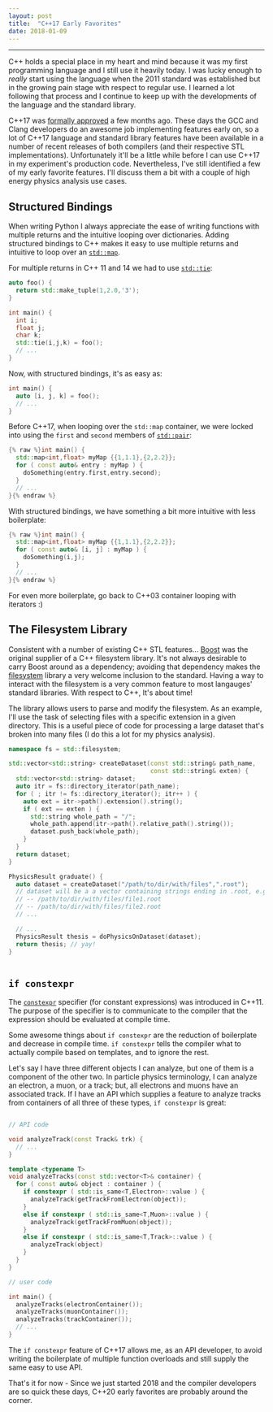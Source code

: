 ```yaml
---
layout: post
title:  "C++17 Early Favorites"
date: 2018-01-09
---
```


----

C++ holds a special place in my heart and mind because it was my first
programming language and I still use it heavily today. I was lucky
enough to _really_ start using the language when the 2011 standard was
established but in the growing pain stage with respect to regular
use. I learned a lot following that process and I continue to keep up
with the developments of the language and the standard library.

C++17 was [formally
approved](https://herbsutter.com/2017/09/06/c17-is-formally-approved/)
a few months ago. These days the GCC and Clang developers do an
awesome job implementing features early on, so a lot of C++17 language
and standard library features have been available in a number of
recent releases of both compilers (and their respective STL
implementations). Unfortunately it'll be a little while before I can
use C++17 in my experiment's production code. Nevertheless, I've still
identified a few of my early favorite features. I'll discuss them a
bit with a couple of high energy physics analysis use cases.

## Structured Bindings

When writing Python I always appreciate the ease of writing functions
with multiple returns and the intuitive looping over
dictionaries. Adding structured bindings to C++ makes it easy to use
multiple returns and intuitive to loop over an
[`std::map`](http://en.cppreference.com/w/cpp/container/map).

For multiple returns in C++ 11 and 14 we had to use
[`std::tie`](http://en.cppreference.com/w/cpp/utility/tuple/tie):

```cpp
auto foo() {
  return std::make_tuple(1,2.0,'3');
}

int main() {
  int i;
  float j;
  char k;
  std::tie(i,j,k) = foo();
  // ...
}
```

Now, with structured bindings, it's as easy as:

```cpp
int main() {
  auto [i, j, k] = foo();
  // ...
}
```

Before C++17, when looping over the `std::map` container, we were
locked into using the `first` and `second` members of
[`std::pair`](http://en.cppreference.com/w/cpp/utility/pair):

```cpp
{% raw %}int main() {
  std::map<int,float> myMap {{1,1.1},{2,2.2}};
  for ( const auto& entry : myMap ) {
    doSomething(entry.first,entry.second);
  }
  // ...
}{% endraw %}
```

With structured bindings, we have something a bit more intuitive with
less boilerplate:

```cpp
{% raw %}int main() {
  std::map<int,float> myMap {{1,1.1},{2,2.2}};
  for ( const auto& [i, j] : myMap ) {
    doSomething(i,j);
  }
  // ...
}{% endraw %}
```

For even more boilerplate, go back to C++03 container looping with
iterators :)

## The Filesystem Library

Consistent with a number of existing C++ STL features...
[Boost](https://www.boost.org) was the original supplier of a C++
filesystem library. It's not always desirable to carry Boost around as
a dependency; avoiding that dependency makes the
[filesystem](http://en.cppreference.com/w/cpp/filesystem) library a
very welcome inclusion to the standard. Having a way to interact with
the filesystem is a very common feature to most langauges' standard
libraries. With respect to C++, It's about time!

The library allows users to parse and modify the filesystem. As an
example, I'll use the task of selecting files with a specific
extension in a given directory. This is a useful piece of code for
processing a large dataset that's broken into many files (I do this a
lot for my physics analysis).

```cpp
namespace fs = std::filesystem;

std::vector<std::string> createDataset(const std::string& path_name,
                                       const std::string& exten) {
  std::vector<std::string> dataset;
  auto itr = fs::directory_iterator(path_name);
  for ( ; itr != fs::directory_iterator(); itr++ ) {
    auto ext = itr->path().extension().string();
    if ( ext == exten ) {
      std::string whole_path = "/";
      whole_path.append(itr->path().relative_path().string());
      dataset.push_back(whole_path);
    }
  }
  return dataset;
}

PhysicsResult graduate() {
  auto dataset = createDataset("/path/to/dir/with/files",".root");
  // dataset will be a a vector containing strings ending in .root, e.g.
  // -- /path/to/dir/with/files/file1.root
  // -- /path/to/dir/with/files/file2.root
  // ...

  // ...
  PhysicsResult thesis = doPhysicsOnDataset(dataset);
  return thesis; // yay!
}
  
```

## `if constexpr`

The [`constexpr`](http://en.cppreference.com/w/cpp/language/constexpr)
specifier (for constant expressions) was introduced in C++11. The
purpose of the specifier is to communicate to the compiler that the
expression should be evaluated at compile time.

Some awesome things about `if constexpr` are the reduction of
boilerplate and decrease in compile time. `if constexpr` tells the
compiler what to actually compile based on templates, and to ignore
the rest.

Let's say I have three different objects I can analyze, but one of
them is a component of the other two. In particle physics terminology,
I can analyze an electron, a muon, or a track; but, all electrons and
muons have an associated track. If I have an API which supplies a
feature to analyze tracks from containers of all three of these types,
`if constexpr` is great:

```cpp

// API code

void analyzeTrack(const Track& trk) {
  // ...
}

template <typename T>
void analyzeTracks(const std::vector<T>& container) {
  for ( const auto& object : container ) {
    if constexpr ( std::is_same<T,Electron>::value ) {
      analyzeTrack(getTrackFromElectron(object));
    }
    else if constexpr ( std::is_same<T,Muon>::value ) {
      analyzeTrack(getTrackFromMuon(object));
    }
    else if constexpr ( std::is_same<T,Track>::value ) {
      analyzeTrack(object)
    }
  }
}

// user code

int main() {
  analyzeTracks(electronContainer());
  analyzeTracks(muonContainer());
  analyzeTracks(trackContainer());
  // ...
}
```

The `if constexpr` feature of C++17 allows me, as an API developer, to
avoid writing the boilerplate of multiple function overloads and still
supply the same easy to use API.

That's it for now - Since we just started 2018 and the compiler
developers are so quick these days, C++20 early favorites are probably
around the corner.
